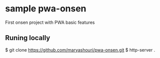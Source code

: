 # sample pwa-onsen
 First onsen project with PWA  basic features
## Runing locally
$ git clone https://github.com/maryashouri/pwa-onsen.git
$ http-server .

